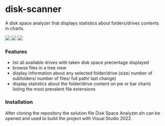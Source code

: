# disk-scanner

A disk space analyzer that displays statistics about folders/drives contents in charts.

<img src="https://i.imgur.com/ShmIwcD.png"/>

<img src="https://i.imgur.com/EyhoM61.png"/>

<img src="https://i.imgur.com/HTtFy8I.png"/>

### Features
- list all available drives with taken disk space precentage displayed
- browse files in a tree view
- display information about any selected folder/drive (size/ number of subfolders/ number of files/ full path/ last change)
- display statistics about the folder/drive content on pie or bar charts listing the most prevalent file extensions 

### Installation
After cloning the repository the solution file Disk Space Analyzer.sln can be opened and used to build the project with Visual Studio 2022.